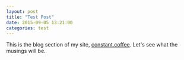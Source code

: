 ```yaml
---
layout: post
title: "Test Post"
date: 2015-09-05 13:21:00
categories: test
---
```

This is the blog section of my site, [constant.coffee](http://constant.coffee). Let's see what the musings will be.
